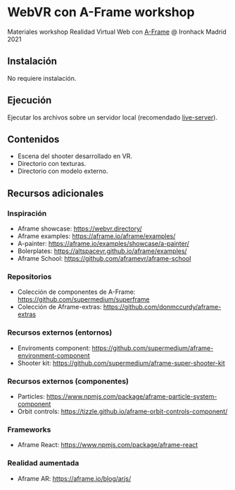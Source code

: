 # WebVR con A-Frame workshop

Materiales workshop Realidad Virtual Web con [A-Frame](https://aframe.io/) @ Ironhack Madrid 2021

## Instalación

No requiere instalación.

## Ejecución

Ejecutar los archivos sobre un servidor local (recomendado [live-server](https://www.npmjs.com/package/live-server)).

## Contenidos
- Escena del shooter desarrollado en VR.
- Directorio con texturas.
- Directorio con modelo externo.

## Recursos adicionales

### Inspiración
- Aframe showcase: https://webvr.directory/
- Aframe examples: https://aframe.io/aframe/examples/
- A-painter: https://aframe.io/examples/showcase/a-painter/
- Bolerplates: https://altspacevr.github.io/aframe/examples/
- Aframe School: https://github.com/aframevr/aframe-school

### Repositorios
- Colección de componentes de A-Frame: https://github.com/supermedium/superframe
- Colección de Aframe-extras: https://github.com/donmccurdy/aframe-extras

### Recursos externos (entornos)
- Enviroments component: https://github.com/supermedium/aframe-environment-component
- Shooter kit: https://github.com/supermedium/aframe-super-shooter-kit

### Recursos externos (componentes)
- Particles: https://www.npmjs.com/package/aframe-particle-system-component
- Orbit controls: https://tizzle.github.io/aframe-orbit-controls-component/

### Frameworks
- Aframe React: https://www.npmjs.com/package/aframe-react

### Realidad aumentada
- Aframe AR: https://aframe.io/blog/arjs/



